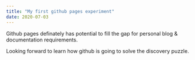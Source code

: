```yaml
---
title: "My first github pages experiment"
date: 2020-07-03
---
```



Github pages definately has potential to fill the gap for personal blog & documentation requirements.

Looking forward to learn how github is going to solve the discovery puzzle.

